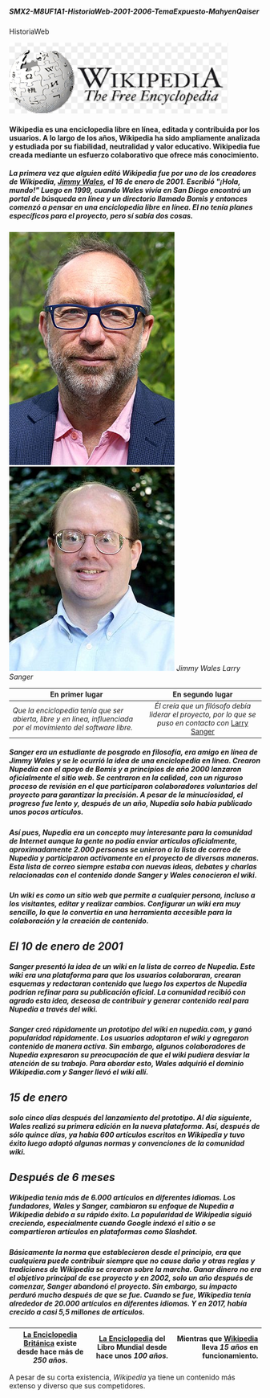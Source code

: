 ##### SMX2-M8UF1A1-HistoriaWeb-2001-2006-TemaExpuesto-MahyenQaiser
HistoriaWeb

![Wiki](https://github.com/MahyenQ/SMX2-M8UF1A1-HistoriaWeb-2001-2006-TemaExpuesto-MahyenQaiser/blob/main/Wikipedia.jpg.png)

#### Wikipedia es una enciclopedia libre en línea, editada y contribuida por los usuarios. A lo largo de los años, Wikipedia ha sido ampliamente analizada y estudiada por su fiabilidad, neutralidad y valor educativo. Wikipedia fue creada mediante un esfuerzo colaborativo que ofrece más conocimiento.

##### La primera vez que alguien editó Wikipedia fue por uno de los creadores de Wikipedia, [Jimmy Wales](https://es.wikipedia.org/wiki/Jimmy_Wales), el 16 de enero de 2001. Escribió "*¡Hola, mundo!*" Luego en 1999, cuando Wales vivía en San Diego encontró un portal de búsqueda en línea y un directorio llamado Bomis y entonces comenzó a pensar en una enciclopedia libre en línea. El no tenía planes específicos para el proyecto, pero sí sabía dos cosas.

![Jimmy Wales](https://github.com/MahyenQ/SMX2-M8UF1A1-HistoriaWeb-2001-2006-TemaExpuesto-MahyenQaiser/blob/main/Jimmy_Wales.jpg) ![Larry Sanger](https://github.com/MahyenQ/SMX2-M8UF1A1-HistoriaWeb-2001-2006-TemaExpuesto-MahyenQaiser/blob/main/Larry_Sanger.jpg) *Jimmy Wales*                   *Larry Sanger*

|**En primer lugar**|**En segundo lugar**|
|----------|:----------:|
|*Que la enciclopedia tenía que ser abierta, libre y en línea, influenciada por el movimiento del software libre.*|*Él creía que un filósofo debía liderar el proyecto, por lo que se puso en contacto con* [Larry Sanger](https://en.wikipedia.org/wiki/Larry_Sanger)

##### Sanger era un estudiante de posgrado en filosofía, era amigo en línea de Jimmy Wales y se le ocurrió la idea de una enciclopedia en línea. Crearon Nupedia con el apoyo de Bomis y a principios de año 2000 lanzaron oficialmente el sitio web. Se centraron en la calidad, con un riguroso proceso de revisión en el que participaron colaboradores voluntarios del proyecto para garantizar la precisión. A pesar de la minuciosidad, el progreso fue lento y, después de un año, Nupedia solo había publicado unos pocos artículos.

##### Así pues, Nupedia era un concepto muy interesante para la comunidad de Internet aunque la gente no podía enviar artículos oficialmente, aproximadamente 2.000 personas se unieron a la lista de correo de Nupedia y participaron activamente en el proyecto de diversas maneras. Esta lista de correo siempre estaba con nuevas ideas, debates y charlas relacionadas con el contenido donde Sanger y Wales conocieron el wiki. 

##### Un wiki es como un sitio web que permite a cualquier persona, incluso a los visitantes, editar y realizar cambios. Configurar un wiki era muy sencillo, lo que lo convertía en una herramienta accesible para la colaboración y la creación de contenido.

## *El 10 de enero de 2001*

##### Sanger presentó la idea de un wiki en la lista de correo de Nupedia. Este wiki era una plataforma para que los usuarios colaboraran, crearan esquemas y redactaran contenido que luego los expertos de Nupedia podrían refinar para su publicación oficial. La comunidad recibió con agrado esta idea, deseosa de contribuir y generar contenido real para Nupedia a través del wiki.

##### Sanger creó rápidamente un prototipo del wiki en nupedia.com, y ganó popularidad rápidamente. Los usuarios adoptaron el wiki y agregaron contenido de manera activa. Sin embargo, algunos colaboradores de Nupedia expresaron su preocupación de que el wiki pudiera desviar la atención de su trabajo. Para abordar esto, Wales adquirió el dominio Wikipedia.com y Sanger llevó el wiki allí.

## *15 de enero* 
##### solo cinco días después del lanzamiento del prototipo. Al día siguiente, Wales realizó su primera edición en la nueva plataforma. Así, después de sólo quince días, ya había 600 artículos escritos en Wikipedia y tuvo éxito luego adoptó algunas normas y convenciones de la comunidad wiki.

## *Después de 6 meses*

##### Wikipedia tenía más de 6.000 artículos en diferentes idiomas. Los fundadores, Wales y Sanger, cambiaron su enfoque de Nupedia a Wikipedia debido a su rápido éxito. La popularidad de Wikipedia siguió creciendo, especialmente cuando Google indexó el sitio o se compartieron artículos en plataformas como Slashdot.

##### Básicamente la norma que establecieron desde el principio, era que cualquiera puede contribuir siempre que no cause daño y otras reglas y tradiciones de Wikipedia se crearon sobre la marcha. Ganar dinero no era el objetivo principal de ese proyecto y en 2002, solo un año después de comenzar, Sanger abandonó el proyecto. Sin embargo, su impacto perduró mucho después de que se fue. Cuando se fue, Wikipedia tenía alrededor de 20.000 artículos en diferentes idiomas. Y en 2017, había crecido a casi 5,5 millones de artículos.

|[La Enciclopedia Británica](https://es.wikipedia.org/wiki/Enciclopedia_Brit%C3%A1nica) existe desde hace más de *250 años*.|[La Enciclopedia](https://es.wikipedia.org/wiki/Enciclopedia) del Libro Mundial desde hace unos *100 años*.|Mientras que [Wikipedia](https://es.wikipedia.org/wiki/Wikipedia) lleva *15 años* en funcionamiento.|
|----------|:----------:|----------:|

A pesar de su corta existencia, *Wikipedia* ya tiene un contenido más extenso y diverso que sus competidores.










